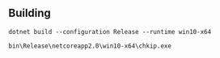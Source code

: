 ## Building

```
dotnet build --configuration Release --runtime win10-x64
```

```
bin\Release\netcoreapp2.0\win10-x64\chkip.exe
```
